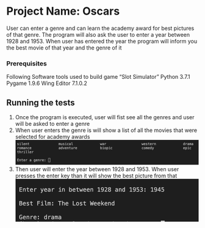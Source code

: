 # Project Name: Oscars
User can enter a genre and can learn the academy award for best pictures of that genre. The program will also ask the user to enter a year between 1928 and 1953. When user has entered the year the program will inform you the best movie of that year and the genre of it
### Prerequisites
Following Software tools used to build game “Slot Simulator”
Python 3.7.1
Pygame 1.9.6
Wing Editor 7.1.0.2

## Running the tests
1. Once the program is executed, user will fist see all the genres and user will be asked to enter a genre
2. When user enters the genre is will show a list of all the movies that were selected for academy awards
![](https://github.com/amitvapal/oscars/blob/master/oscars_1.png)
3. Then user will enter the year between 1928 and 1953. When user presses the enter key than it will show the best picture from that
![](https://github.com/amitvapal/oscars/blob/master/oscars_2.png)
